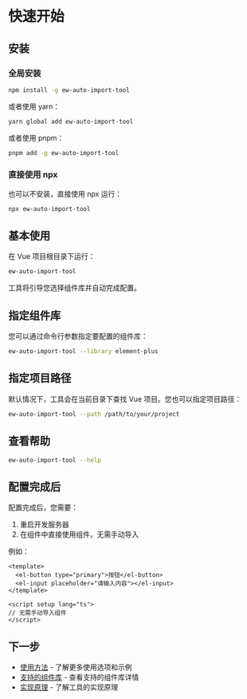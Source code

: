 # 快速开始

## 安装

### 全局安装

```bash
npm install -g ew-auto-import-tool
```

或者使用 yarn：

```bash
yarn global add ew-auto-import-tool
```

或者使用 pnpm：

```bash
pnpm add -g ew-auto-import-tool
```

### 直接使用 npx

也可以不安装，直接使用 npx 运行：

```bash
npx ew-auto-import-tool
```

## 基本使用

在 Vue 项目根目录下运行：

```bash
ew-auto-import-tool
```

工具将引导您选择组件库并自动完成配置。

## 指定组件库

您可以通过命令行参数指定要配置的组件库：

```bash
ew-auto-import-tool --library element-plus
```

## 指定项目路径

默认情况下，工具会在当前目录下查找 Vue 项目。您也可以指定项目路径：

```bash
ew-auto-import-tool --path /path/to/your/project
```

## 查看帮助

```bash
ew-auto-import-tool --help
```

## 配置完成后

配置完成后，您需要：

1. 重启开发服务器
2. 在组件中直接使用组件，无需手动导入

例如：

```vue
<template>
  <el-button type="primary">按钮</el-button>
  <el-input placeholder="请输入内容"></el-input>
</template>

<script setup lang="ts">
// 无需手动导入组件
</script>
```

## 下一步

- [使用方法](./usage.md) - 了解更多使用选项和示例
- [支持的组件库](./supported-libraries.md) - 查看支持的组件库详情
- [实现原理](./implementation.md) - 了解工具的实现原理
